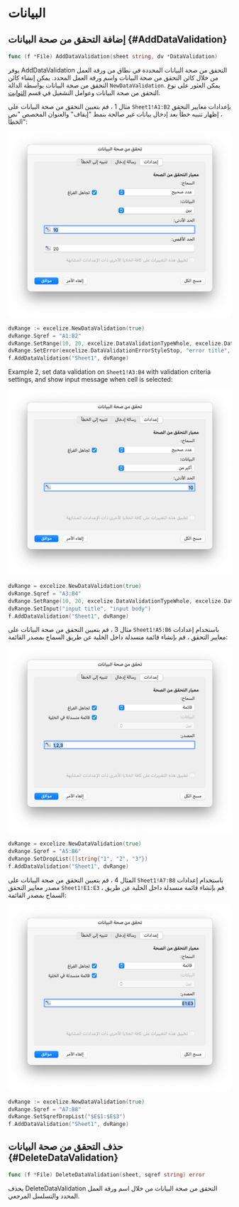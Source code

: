 # البيانات

## إضافة التحقق من صحة البيانات {#AddDataValidation}

```go
func (f *File) AddDataValidation(sheet string, dv *DataValidation)
```

يوفر AddDataValidation التحقق من صحة البيانات المحددة في نطاق من ورقة العمل من خلال كائن التحقق من صحة البيانات واسم ورقة العمل المحدد. يمكن إنشاء كائن التحقق من صحة البيانات بواسطة الدالة `NewDataValidation`. يمكن العثور على نوع التحقق من صحة البيانات وعوامل التشغيل في قسم [الثوابت](constants.md).

مثال 1 ، قم بتعيين التحقق من صحة البيانات على `Sheet1!A1:B2` بإعدادات معايير التحقق ، إظهار تنبيه خطأ بعد إدخال بيانات غير صالحة بنمط "إيقاف" والعنوان المخصص "نص الخطأ":

<p align="center"><img width="654" src="./images/data_validation_01.png" alt="تأكيد صحة البيانات"></p>

```go
dvRange := excelize.NewDataValidation(true)
dvRange.Sqref = "A1:B2"
dvRange.SetRange(10, 20, excelize.DataValidationTypeWhole, excelize.DataValidationOperatorBetween)
dvRange.SetError(excelize.DataValidationErrorStyleStop, "error title", "نص الخطأ")
f.AddDataValidation("Sheet1", dvRange)
```

Example 2, set data validation on `Sheet1!A3:B4` with validation criteria settings, and show input message when cell is selected:

<p align="center"><img width="654" src="./images/data_validation_02.png" alt="تأكيد صحة البيانات"></p>

```go
dvRange = excelize.NewDataValidation(true)
dvRange.Sqref = "A3:B4"
dvRange.SetRange(10, 20, excelize.DataValidationTypeWhole, excelize.DataValidationOperatorGreaterThan)
dvRange.SetInput("input title", "input body")
f.AddDataValidation("Sheet1", dvRange)
```

مثال 3 ، قم بتعيين التحقق من صحة البيانات على `Sheet1!A5:B6` باستخدام إعدادات معايير التحقق ، قم بإنشاء قائمة منسدلة داخل الخلية عن طريق السماح بمصدر القائمة:

<p align="center"><img width="654" src="./images/data_validation_03.png" alt="تأكيد صحة البيانات"></p>

```go
dvRange = excelize.NewDataValidation(true)
dvRange.Sqref = "A5:B6"
dvRange.SetDropList([]string{"1", "2", "3"})
f.AddDataValidation("Sheet1", dvRange)
```

المثال 4 ، قم بتعيين التحقق من صحة البيانات على `Sheet1!A7:B8` باستخدام إعدادات مصدر معايير التحقق `Sheet1!E1:E3` ، قم بإنشاء قائمة منسدلة داخل الخلية عن طريق السماح بمصدر القائمة:

<p align="center"><img width="654" src="./images/data_validation_04.png" alt="تأكيد صحة البيانات"></p>

```go
dvRange := excelize.NewDataValidation(true)
dvRange.Sqref = "A7:B8"
dvRange.SetSqrefDropList("$E$1:$E$3")
f.AddDataValidation("Sheet1", dvRange)
```

## حذف التحقق من صحة البيانات {#DeleteDataValidation}

```go
func (f *File) DeleteDataValidation(sheet, sqref string) error
```

يحذف DeleteDataValidation التحقق من صحة البيانات من خلال اسم ورقة العمل المحدد والتسلسل المرجعي.
